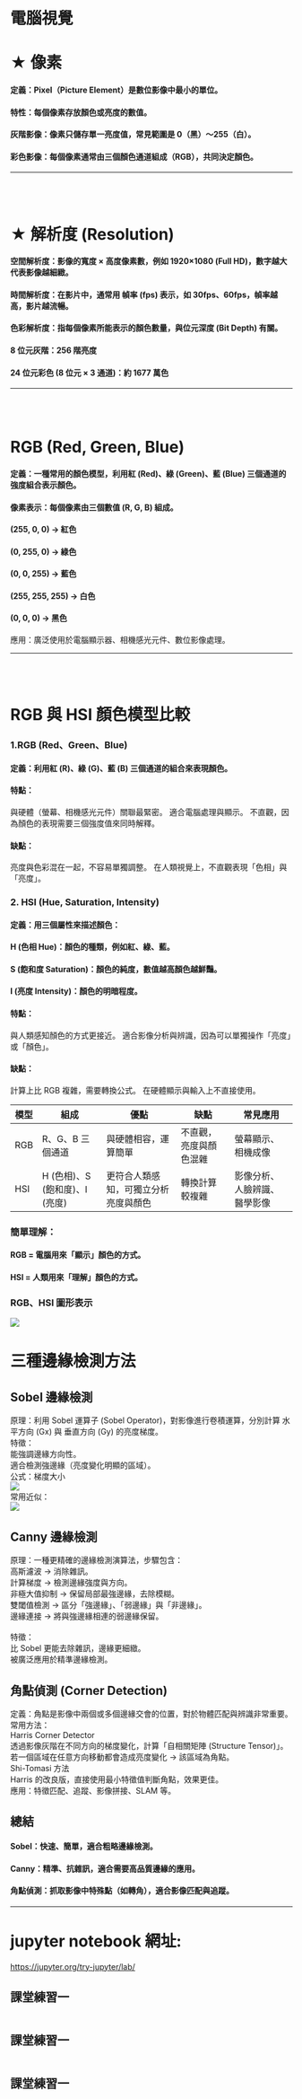 # 電腦視覺

# ★ 像素
#### 定義：Pixel（Picture Element）是數位影像中最小的單位。
#### 特性：每個像素存放顏色或亮度的數值。
#### 灰階影像：像素只儲存單一亮度值，常見範圍是 0（黑）～255（白）。
#### 彩色影像：每個像素通常由三個顏色通道組成（RGB），共同決定顏色。

<hr><br><br>

# ★ 解析度 (Resolution)
#### 空間解析度：影像的寬度 × 高度像素數，例如 1920×1080 (Full HD)，數字越大代表影像越細緻。
#### 時間解析度：在影片中，通常用 幀率 (fps) 表示，如 30fps、60fps，幀率越高，影片越流暢。
#### 色彩解析度：指每個像素所能表示的顏色數量，與位元深度 (Bit Depth) 有關。
#### 8 位元灰階：256 階亮度
#### 24 位元彩色 (8 位元 × 3 通道)：約 1677 萬色

<hr><br><br>

# RGB (Red, Green, Blue)
#### 定義：一種常用的顏色模型，利用紅 (Red)、綠 (Green)、藍 (Blue) 三個通道的強度組合表示顏色。
#### 像素表示：每個像素由三個數值 (R, G, B) 組成。
#### (255, 0, 0) → 紅色
#### (0, 255, 0) → 綠色
#### (0, 0, 255) → 藍色
#### (255, 255, 255) → 白色
#### (0, 0, 0) → 黑色

應用：廣泛使用於電腦顯示器、相機感光元件、數位影像處理。

<hr><br><br>

# RGB 與 HSI 顏色模型比較
### 1.RGB (Red、Green、Blue) 
#### 定義：利用紅 (R)、綠 (G)、藍 (B) 三個通道的組合來表現顏色。
#### 特點：
與硬體（螢幕、相機感光元件）關聯最緊密。
適合電腦處理與顯示。
不直觀，因為顏色的表現需要三個強度值來同時解釋。
#### 缺點：
亮度與色彩混在一起，不容易單獨調整。
在人類視覺上，不直觀表現「色相」與「亮度」。

### 2. HSI (Hue, Saturation, Intensity)
#### 定義：用三個屬性來描述顏色：
#### H (色相 Hue)：顏色的種類，例如紅、綠、藍。
#### S (飽和度 Saturation)：顏色的純度，數值越高顏色越鮮豔。
#### I (亮度 Intensity)：顏色的明暗程度。

#### 特點：
與人類感知顏色的方式更接近。
適合影像分析與辨識，因為可以單獨操作「亮度」或「顏色」。
#### 缺點：
計算上比 RGB 複雜，需要轉換公式。
在硬體顯示與輸入上不直接使用。

| 模型 | 組成 | 優點 | 缺點 | 常見應用 |
|-----|------|------|------|----------|
|RGB	|R、G、B 三個通道 |與硬體相容，運算簡單 | 不直觀，亮度與顏色混雜 | 螢幕顯示、相機成像 |
|HSI	|H (色相)、S (飽和度)、I (亮度) | 更符合人類感知，可獨立分析亮度與顏色 |轉換計算較複雜 | 影像分析、人臉辨識、醫學影像|


### 簡單理解：
#### RGB = 電腦用來「顯示」顏色的方式。
#### HSI = 人類用來「理解」顏色的方式。

### RGB、HSI 圖形表示 <br>
<img src="RGB_HSI.jpg" />


# 三種邊緣檢測方法
## Sobel 邊緣檢測
原理：利用 Sobel 運算子 (Sobel Operator)，對影像進行卷積運算，分別計算 水平方向 (Gx) 與 垂直方向 (Gy) 的亮度梯度。 <br>
特徵： <br>
能強調邊緣方向性。 <br>
適合檢測強邊緣（亮度變化明顯的區域）。 <br>
公式：梯度大小 <br>
<img src="fun1.jpg" /> <br>
常用近似：<br>
<img src="fun2.jpg" /> <br>

## Canny 邊緣檢測 <br>
原理：一種更精確的邊緣檢測演算法，步驟包含： <br>
高斯濾波 → 消除雜訊。 <br>
計算梯度 → 檢測邊緣強度與方向。 <br>
非極大值抑制 → 保留局部最強邊緣，去除模糊。 <br>
雙閾值檢測 → 區分「強邊緣」、「弱邊緣」與「非邊緣」。 <br>
邊緣連接 → 將與強邊緣相連的弱邊緣保留。 <br>
 <br>
特徵： <br>
比 Sobel 更能去除雜訊，邊緣更細緻。 <br>
被廣泛應用於精準邊緣檢測。 <br>

## 角點偵測 (Corner Detection) <br>
定義：角點是影像中兩個或多個邊緣交會的位置，對於物體匹配與辨識非常重要。 <br>
常用方法： <br>
Harris Corner Detector <br>
透過影像灰階在不同方向的梯度變化，計算「自相關矩陣 (Structure Tensor)」。 <br>
若一個區域在任意方向移動都會造成亮度變化 → 該區域為角點。 <br>
Shi-Tomasi 方法 <br>
Harris 的改良版，直接使用最小特徵值判斷角點，效果更佳。 <br>
應用：特徵匹配、追蹤、影像拼接、SLAM 等。 <br>

## 總結
#### Sobel：快速、簡單，適合粗略邊緣檢測。
#### Canny：精準、抗雜訊，適合需要高品質邊緣的應用。
#### 角點偵測：抓取影像中特殊點（如轉角），適合影像匹配與追蹤。

<hr>

# jupyter notebook 網址:
https://jupyter.org/try-jupyter/lab/

## 課堂練習一
```

```

## 課堂練習一
```

```

## 課堂練習一
```

```
